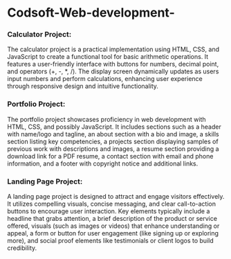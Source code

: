 # Codsoft-Web-development-



### Calculator Project:
The calculator project is a practical implementation using HTML, CSS, and JavaScript to create a functional tool for basic arithmetic operations. It features a user-friendly interface with buttons for numbers, decimal point, and operators (+, -, *, /). The display screen dynamically updates as users input numbers and perform calculations, enhancing user experience through responsive design and intuitive functionality.

### Portfolio Project:
The portfolio project showcases proficiency in web development with HTML, CSS, and possibly JavaScript. It includes sections such as a header with name/logo and tagline, an about section with a bio and image, a skills section listing key competencies, a projects section displaying samples of previous work with descriptions and images, a resume section providing a download link for a PDF resume, a contact section with email and phone information, and a footer with copyright notice and additional links.

### Landing Page Project:
A landing page project is designed to attract and engage visitors effectively. It utilizes compelling visuals, concise messaging, and clear call-to-action buttons to encourage user interaction. Key elements typically include a headline that grabs attention, a brief description of the product or service offered, visuals (such as images or videos) that enhance understanding or appeal, a form or button for user engagement (like signing up or exploring more), and social proof elements like testimonials or client logos to build credibility.

